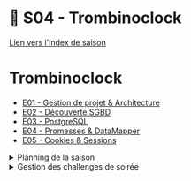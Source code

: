# 🔵 S04 - Trombinoclock

[Lien vers l'index de saison](https://github.com/O-clock-Cheesecake/S04-index/)

# Trombinoclock

- [E01 - Gestion de projet & Architecture](docs/cours/E01.md)
- [E02 - Découverte SGBD](docs/cours/E02.md)
- [E03 - PostgreSQL](docs/cours/E03.md)
- [E04 - Promesses & DataMapper](docs/cours/E04.md)
- [E05 - Cookies & Sessions](docs/cours/E05.md)

<details><summary>
Planning de la saison
</summary>

# 🥁 S04 - Présentation 🥁

### Saison 3, de l’histoire ancienne ?

- NodeJS
    - Express framework
        - routing
        - middlewares
            - controllers
        - moteur de rendu EJS
- HTTP
    - GET & POST
        - Header
        - Body
        - Query params

### Nouveautés !

- 🗂️  Gestion de projet & 🏯 Architecture
- **💾  Bases de données**
    - 🐘 `Postgres`
    - Organisation d’une BDD
    - Définition de données
    - Manipulation de données
    - Requêtes (`SQL`)
        - 🗜 Jointures
        - 🥞  Agrégations
    - Client `Express`
- 🍪  Cookies & Sessions
- 🚦 SEO - Search Engine Optimization

### Sur-apprentissage !

- 🚀 `Express`  (router, contrôleur & co)
- 🖥️ `EJS` (views)

### Planning

- S04E01 (mercredi) : Gestion de projet & architecture
- S04E02 (jeudi) : Modélisation (`MCD`, `MLD`) & SGBD (`Postgres`, `SQL`, `psql`, `pg`)
- S04E03 (vendredi) : `Postgres` en local

- S04E04 (lundi) : *Sur-apprentissage* `Postgres/Express` (+ `async/await` & `dataMapper`)
- S04E05 (mardi) : Sécurité,  Session & Cookies
- S04E06 (mercredi) : Atelier Pair-programming
- S04E07 (jeudi) : Correction Atelier (+ Associations & Jointures)
- S04E08 (vendredi) : Agrégations
- S04E09 (lundi) : SEO
- S04E10 (mardi) : Atelier Solo & Vera-cruz
- S04E11 (mercredi) : Journée révision

### Projets

- E01 - E05 : `Trombinoclock`
- E06 - E09 : `O’Fig`

### Exercice bonus ? ⇒  Ocode !

[Lien vers Ocode](https://github.com/O-clock-Cheesecase/O-code)

- E01 :
  - `filter/find/map` (V1)
  - **Pokanalyse** : `filter/find/map` (V2)
  - `.env` (facultatif)

- E02 :
  - Modélisation : **les bières de ma cave**

- E03 / E04 / E05 / E07 :
  - **Pokemon** **app**, monte crescendo en difficulté !
  - application directe du cours

</details>


<details><summary>
Gestion des challenges de soirée
</summary>

Chaque soir, le prof créé un challenge Kourou basé sur l'état du dépôt fil rouge en fin de journée.
En acceptant le challenge, cela créé un nouveau dépot, à votre nom, pour le challenge du soir.

</details>
